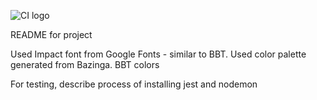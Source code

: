 ![CI logo](https://codeinstitute.s3.amazonaws.com/fullstack/ci_logo_small.png)

README for project

Used Impact font from Google Fonts - similar to BBT.
Used color palette generated from Bazinga. BBT colors


For testing, describe process of installing jest and nodemon